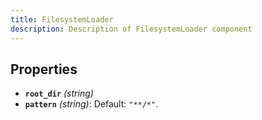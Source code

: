 ```yaml
---
title: FilesystemLoader
description: Description of FilesystemLoader component
---
```

## Properties

- **`root_dir`** *(string)*
- **`pattern`** *(string)*: Default: `"**/*"`.
